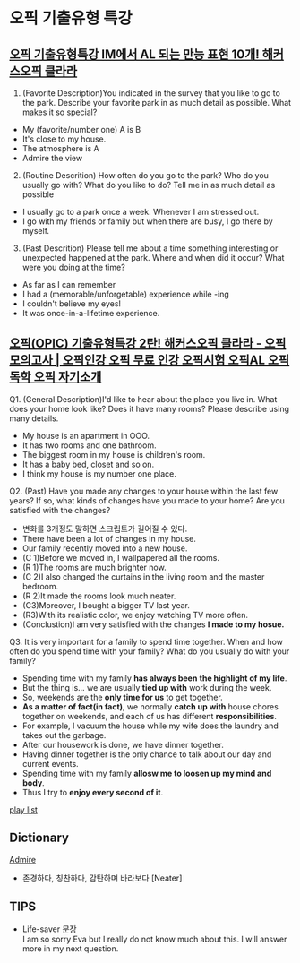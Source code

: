 # 오픽 기출유형 특강
## [오픽 기출유형특강 IM에서 AL 되는 만능 표현 10개! 해커스오픽 클라라](https://youtu.be/bfnBVLmUdxE)

1. (Favorite Description)You indicated in the survey that you like to go to the park. Describe your favorite park in as much detail as possible. What makes it so special?  
 - My (favorite/number one) A is B
 - It's close to my house.
 - The atmosphere is A
 - Admire the view

2. (Routine Descrition) How often do you go to the park? Who do you usually go with? What do you like to do? Tell me in as much detail as possible  
 - I usually go to a park once a week. Whenever I am stressed out.
 - I go with my friends or family but when there are busy, I go there by myself.  

3. (Past Descrition) Please tell me about a time something interesting or unexpected happened at the park. Where and when did it occur? What were you doing at the time?
 - As far as I can remember
 - I had a (memorable/unforgetable) experience while -ing
 - I couldn't believe my eyes!
 - It was once-in-a-lifetime experience.

## [오픽(OPIC) 기출유형특강 2탄! 해커스오픽 클라라 - 오픽 모의고사 | 오픽인강 오픽 무료 인강 오픽시험 오픽AL 오픽독학 오픽 자기소개](https://youtu.be/GZKR40RgW3k)  
Q1. (General Description)I'd like to hear about the place you live in. What does your home look like? Does it have many rooms? Please describe using many details.
 - My house is an apartment in OOO.
 - It has two rooms and one bathroom.
 - The biggest room in my house is children's room.
 - It has a baby bed, closet and so on.
 - I think my house is my number one place.  
  
Q2. (Past) Have you made any changes to your house within the last few years? If so, what kinds of changes have you made to your home? Are you satisfied with the changes?
 - 변화를 3개정도 말하면 스크립트가 길어질 수 있다.
 - There have been a lot of changes in my house.
 - Our family recently moved into a new house.
 - (C 1)Before we moved in, I wallpapered all the rooms.
 - (R 1)The rooms are much brighter now.
 - (C 2)I also changed the curtains in the living room and the master bedroom.
 - (R 2)It made the rooms look much neater.
 - (C3)Moreover, I bought a bigger TV last year.
 - (R3)With its realistic color, we enjoy watching TV more often.
 - (Conclustion)I am very satisfied with the changes **I made to my hosue.**

Q3. It is very important for a family to spend time together. When and how often do you spend time with your family? What do you usually do with your family?
 - Spending time with my family **has always been** **the highlight of my life**. 
 - But the thing is... we are usually **tied up with** work during the week.
 - So, weekends are the **only time for us** to get together.
 - **As a matter of fact(in fact)**, we normally **catch up with** house chores together on weekends, and each of us has different **responsibilities**.
 - For example, I vacuum the house while my wife does the laundry and takes out the garbage.
 - After our housework is done, we have dinner together.
 - Having dinner together is the only chance to talk about our day and current events.
 - Spending time with my family **allosw me to loosen up my mind and body**.
 - Thus I try to **enjoy every second of it**.


[play list](https://www.youtube.com/watch?v=GZKR40RgW3k&list=RDLVGZKR40RgW3k&start_radio=1&rv=GZKR40RgW3k&t=1267)
## Dictionary
[Admire](https://en.dict.naver.com/#/entry/enko/445c05a9e7274da09cd6911bbaacaf02)
 - 존경하다, 칭찬하다, 감탄하며 바라보다
[Neater]
## TIPS
 - Life-saver 문장  
  I am so sorry Eva but I really do not know much about this. I will answer more in my next question.

